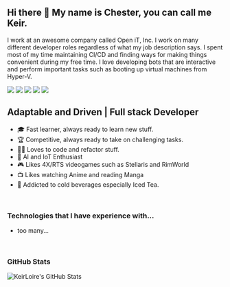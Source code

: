 ## Hi there 👋 My name is Chester, you can call me Keir.

I work at an awesome company called Open iT, Inc. I work on many different developer roles regardless of what my job description says. I spent most of my time maintaining CI/CD and finding ways for making things convenient during my free time. I love developing bots that are interactive and perform important tasks such as booting up virtual machines from Hyper-V.

[<img src="https://img.shields.io/website?label=KeirLoire.com&style=flat&url=https%3A%2F%2FKeirLoire.com" />](https://keirloire.com)
[<img src="https://img.shields.io/badge/linkedin-chesterayala-00a0dc?label=LinkedIn&style=flat&logo=linkedin" />](https://linkedin.com/in/chesterayala)
[<img src="https://img.shields.io/badge/discord-KeirLoire%230001-7289da?label=Discord&style=flat&logo=discord" />](https://discordapp.com/users/430224989179084812)
[<img src="https://img.shields.io/badge/soundcloud-KeirLoire-ff3300?label=SoundCloud&style=flat&logo=soundcloud" />](https://soundcloud.com/keirloire)
[<img src="https://img.shields.io/badge/gitlab-chesterayala-ab6100?label=GitLab&style=flat&logo=gitlab" />](https://gitlab.com/chesterayala)

## **Adaptable and Driven** | Full stack Developer

- 🎓 Fast learner, always ready to learn new stuff.
- 🏆 Competitive, always ready to take on challenging tasks.
- 👨‍💻 Loves to code and refactor stuff.
- 🤖 AI and IoT Enthusiast
- 🎮 Likes 4X/RTS videogames such as Stellaris and RimWorld
- 📺 Likes watching Anime and reading Manga
- 🍹 Addicted to cold beverages especially Iced Tea.

<br />

### **Technologies that I have experience with...**

- too many...

<br />

### **GitHub Stats**
<img align="left" alt="KeirLoire's GitHub Stats" src="https://github-readme-stats.codestackr.vercel.app/api?username=keirloire&show_icons=true&hide_border=true" />
